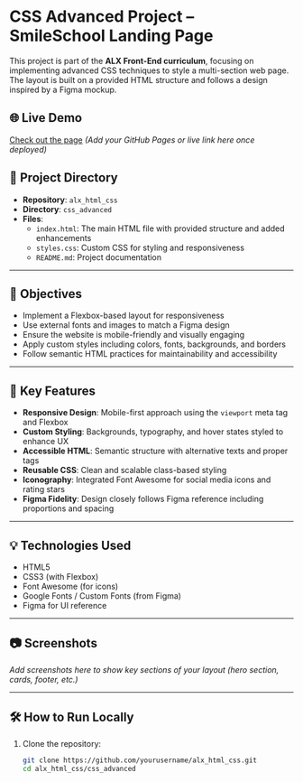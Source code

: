 # CSS Advanced Project – SmileSchool Landing Page

This project is part of the **ALX Front-End curriculum**, focusing on implementing advanced CSS techniques to style a multi-section web page. The layout is built on a provided HTML structure and follows a design inspired by a Figma mockup.

## 🌐 Live Demo

[Check out the page](#) _(Add your GitHub Pages or live link here once deployed)_

## 📁 Project Directory

- **Repository**: `alx_html_css`
- **Directory**: `css_advanced`
- **Files**:
  - `index.html`: The main HTML file with provided structure and added enhancements
  - `styles.css`: Custom CSS for styling and responsiveness
  - `README.md`: Project documentation

---

## 🎯 Objectives

- Implement a Flexbox-based layout for responsiveness
- Use external fonts and images to match a Figma design
- Ensure the website is mobile-friendly and visually engaging
- Apply custom styles including colors, fonts, backgrounds, and borders
- Follow semantic HTML practices for maintainability and accessibility

---

## 📌 Key Features

- **Responsive Design**: Mobile-first approach using the `viewport` meta tag and Flexbox
- **Custom Styling**: Backgrounds, typography, and hover states styled to enhance UX
- **Accessible HTML**: Semantic structure with alternative texts and proper tags
- **Reusable CSS**: Clean and scalable class-based styling
- **Iconography**: Integrated Font Awesome for social media icons and rating stars
- **Figma Fidelity**: Design closely follows Figma reference including proportions and spacing

---

## 💡 Technologies Used

- HTML5
- CSS3 (with Flexbox)
- Font Awesome (for icons)
- Google Fonts / Custom Fonts (from Figma)
- Figma for UI reference

---

## 📷 Screenshots

_Add screenshots here to show key sections of your layout (hero section, cards, footer, etc.)_

---

## 🛠️ How to Run Locally

1. Clone the repository:

   ```bash
   git clone https://github.com/yourusername/alx_html_css.git
   cd alx_html_css/css_advanced
